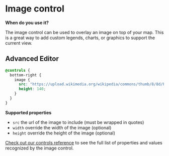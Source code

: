 # Image control

**When do you use it?**

The image control can be used to overlay an image on top of your map. This is a great way to add custom legends, charts, or graphics to support the current view.

## **Advanced Editor**

```scss
@controls {
  bottom-right {
    image {
      src: "https://upload.wikimedia.org/wikipedia/commons/thumb/8/8d/President_Barack_Obama.jpg/220px-President_Barack_Obama.jpg";
      height: 140;
    }
  }
}
```

**Supported properties**

* `src` the url of the image to include (must be wrapped in quotes)
* `width` override the width of the image (optional)
* `height` override the height of the image (optional)

[Check out our controls reference](../../overview/advanced-editor-hub/controls-reference.md) to see the full list of properties and values recognized by the image control.
